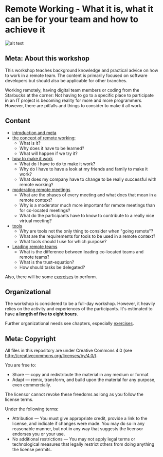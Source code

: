 # Remote Working - What it is, what it can be for your team and how to achieve it

![alt text](slides/intro.jpg)

## Meta: About this workshop
This workshop teaches background knowledge and practical advice on how to work in a remote team. The content is primarily focused on software developers but should also be applicable for other branches.

Working remotely, having digital team members or coding from the Starbucks at the corner: Not having to go to a specific place to participate in an IT project is becoming reality for more and more programmers. However, there are pitfalls and things to consider to make it all work.

## Content
- [introduction and meta](00_introduction_and_meta.md)
- [the concept of remote working:](01_the_concept_of_remote_working.md)
    -  What is it?
    - Why does it have to be learned? 
    - What will happen if we try it?
- [how to make it work](02_how_to_make_it_work.md)
    - What do I have to do to make it work?
    - Why do I have to have a look at my friends and family to make it work?
    - What does my company have to change to be really successful with remote working?
- [moderating remote meetings](03_moderating_remote_meetings.md)
    - What are the phases of every meeting and what does that mean in a remote context?
    - Why is a moderator much more important for remote meetings than for co-located meetings?
    - What do the participants have to know to contribute to a really nice virtual meeting?
- [tools](04_tools.md)
    - Why are tools not the only thing to consider when "going remote"?
    - What are the requirements for tools to be used in a remote context?
    - What tools should I use for which purpose?
- [Leading remote teams](05_leading_remote_teams.md)
    - What is the difference between leading co-located teams and remote teams?
    - What is the trust-equation?
    - How should tasks be delegated?

Also, there will be some [exercises](06_exercises.md) to perform.

## Organizational
The workshop is considered to be a full-day workshop. However, it heavily relies on the activity and experiences of the participants. It's estimated to have __a length of five to eight hours__.

Further organizational needs see chapters, especially [exercises](06_exercises.md). 

## Meta: Copyright

All files in this repository are under Creative Commons 4.0 (see http://creativecommons.org/licenses/by/4.0/). 
  
You are free to:
  
- Share — copy and redistribute the material in any medium or format
- Adapt — remix, transform, and build upon the material for any purpose, even commercially.
  
The licensor cannot revoke these freedoms as long as you follow the license terms.
  
Under the following terms:
  
- Attribution — You must give appropriate credit, provide a link to the license, and indicate if changes were made. You may do so in any reasonable manner, but not in any way that suggests the licensor endorses you or your use.
- No additional restrictions — You may not apply legal terms or technological measures that legally restrict others from doing anything the license permits.
